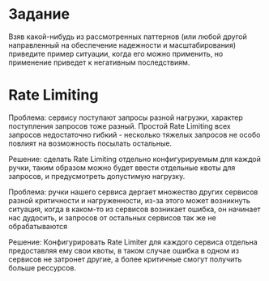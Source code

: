 # Задание
Взяв какой-нибудь из рассмотренных паттернов 
(или любой другой направленный на обеспечение надежности и масштабирования)
приведите пример ситуации, когда его можно применить,
но применение приведет к негативным последствиям.

# Rate Limiting

Проблема: сервису поступают запросы разной нагрузки, характер поступления запросов тоже разный.
Простой Rate Limiting всех запросов недостаточно гибкий - несколько тяжелых запросов не особо повлият на
возможность посылать остальные.

Решение: сделать Rate Limiting отдельно конфигурируемым для каждой ручки, таким образом можно будет ввести
отдельные квоты для запросов, и предусмотреть допустимую нагрузку.


Проблема: ручки нашего сервиса дергает множество других сервисов разной критичности и нагруженности, из-за этого может
возникнуть ситуация, когда в каком-то из сервисов возникает ошибка, он начинает нас дудосить, и запросов от остальных
сервисов так же не обрабатываются

Решение: Конфигурировать Rate Limiter для каждого сервиса отдельна предоставляя ему свои квоты, в таком случае ошибка в 
одном из сервисов не затронет другие, а более критичные смогут получить больше рессурсов.

